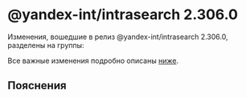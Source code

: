 # @yandex-int/intrasearch 2.306.0

<!-- ЧЕЛОВЕЧЕСКОЕ ВСТУПЛЕНИЕ -->

Изменения, вошедшие в релиз @yandex-int/intrasearch 2.306.0, разделены на группы:

Все важные изменения подробно описаны [ниже](#Пояснения).

## Пояснения

